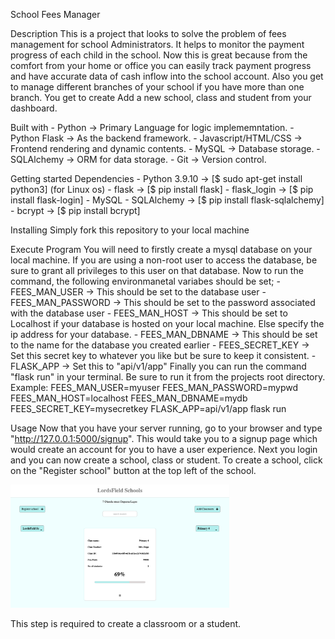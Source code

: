 School Fees Manager

Description
This is a project that looks to solve the problem of fees management for school Administrators.
 It helps to monitor the payment progress of each child in the school. Now this is great 
because from the comfort from your home or office you can easily track payment progress 
and have accurate data of cash inflow into the school account. Also you get to manage different
branches of your school if you have more than one branch.
You get to create Add a new school, class and student from your dashboard.

Built with
    -   Python -> Primary Language for logic implememntation.
    -   Python Flask -> As the backend framework.
    -   Javascript/HTML/CSS -> Frontend rendering and dynamic contents.
    -   MySQL -> Database storage.
    -   SQLAlchemy -> ORM for data storage.
    -   Git -> Version control.

Getting started
    Dependencies
    - Python 3.9.10 -> [$ sudo apt-get install python3] (for Linux os)
    - flask -> [$ pip install flask]
    - flask_login -> [$ pip install flask-login]
    - MySQL
    - SQLAlchemy -> [$ pip install flask-sqlalchemy]
    - bcrypt -> [$ pip install bcrypt]

Installing
    Simply fork this repository to your local machine

Execute Program
    You will need to firstly create a mysql database on your local machine. 
    If you are using a non-root user to access the database, be sure to 
    grant all privileges to this user on that database.
    Now to run the command, the following environmanetal variabes should be set;
        - FEES_MAN_USER -> This should be set to the database user
        - FEES_MAN_PASSWORD -> This should be set to the password associated with 
          the database user
        - FEES_MAN_HOST -> This should be set to Localhost if your database is 
          hosted on your local machine. Else specify the ip address for your database.
        - FEES_MAN_DBNAME -> This should be set to the name for the database you created 
          earlier
        - FEES_SECRET_KEY -> Set this secret key to whatever you like but be sure to keep it
          consistent.
        - FLASK_APP -> Set this to "api/v1/app"
    Finally you can run the command "flask run" in your terminal. Be sure to run it from the 
    projects root directory.
    Example:
        FEES_MAN_USER=myuser FEES_MAN_PASSWORD=mypwd FEES_MAN_HOST=localhost FEES_MAN_DBNAME=mydb FEES_SECRET_KEY=mysecretkey FLASK_APP=api/v1/app flask run
    
Usage
    Now that you have your server running, go to your browser and type "http://127.0.0.1:5000/signup".
    This would take you to a signup page which would create an account for you to have a user experience.
    Next you login and you can now create a school, class or student.
    To create a school, click on the "Register school" button at the top left of the school. 
    <p><img src="screenshots/home.png" width="350"></p>
    This step is required to create a classroom or a student.